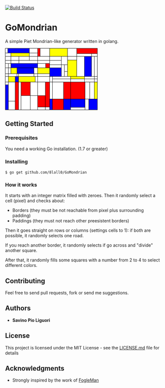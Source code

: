 [![Build Status](https://travis-ci.org/8lall0/GoMondrian.svg?branch=master)](https://travis-ci.org/8lall0/GoMondrian)

# GoMondrian

A simple Piet Mondrian-like generator written in golang.

![](screenshot/out.png)

## Getting Started

### Prerequisites

You need a working Go installation. (1.7 or greater)

### Installing

```
$ go get github.com/8lall0/GoMondrian
```

### How it works

It starts with an integer matrix filled with zeroes.
Then it randomly select a cell (pixel) and checks about:

* Borders (they must be not reachable from pixel plus surrounding padding)
* Paddings (they must not reach other preesistent borders)

Then it goes straight on rows or columns (settings cells to 1): if both are possible, it randomly selects one road.

If you reach another border, it randomly selects if go across and "divide" another square.

After that, it randomly fills some squares with a number from 2 to 4 to select different colors.

## Contributing

Feel free to send pull requests, fork or send me suggestions.

## Authors

* **Savino Pio Liguori**

## License

This project is licensed under the MIT License - see the [LICENSE.md](LICENSE.md) file for details

## Acknowledgments

* Strongly inspired by the work of [FogleMan](https://github.com/fogleman/Piet)
